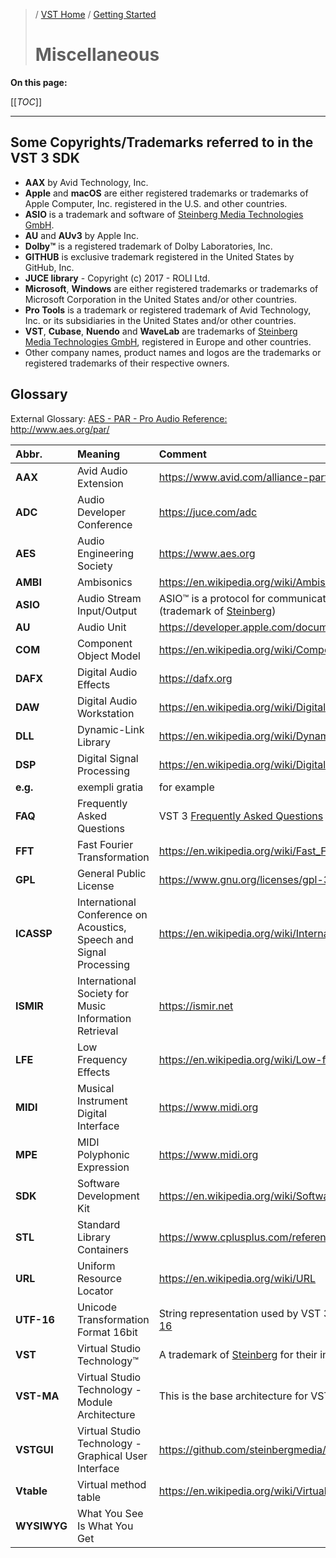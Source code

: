 >/ [VST Home](../) / [Getting Started](../Getting+Started/Index.md)
>
># Miscellaneous

**On this page:**

[[_TOC_]]

---

## Some Copyrights/Trademarks referred to in the VST 3 SDK

- **AAX** by Avid Technology, Inc.
- **Apple** and **macOS** are either registered trademarks or trademarks of Apple Computer, Inc. registered in the U.S. and other countries.
- **ASIO** is a trademark and software of [Steinberg Media Technologies GmbH](https://www.steinberg.net/de/).
- **AU** and **AUv3** by Apple Inc.
- **Dolby™** is a registered trademark of Dolby Laboratories, Inc.
- **GITHUB** is exclusive trademark registered in the United States by GitHub, Inc.
- **JUCE library** - Copyright (c) 2017 - ROLI Ltd.
- **Microsoft**, **Windows** are either registered trademarks or trademarks of Microsoft Corporation in the United States and/or other countries.
- **Pro Tools** is a trademark or registered trademark of Avid Technology, Inc. or its subsidiaries in the United States and/or other countries.
- **VST**, **Cubase**, **Nuendo** and **WaveLab** are trademarks of [Steinberg Media Technologies GmbH](https://www.steinberg.net/de/), registered in Europe and other countries.
- Other company names, product names and logos are the trademarks or registered trademarks of their respective owners.

## Glossary

External Glossary: [AES - PAR - Pro Audio Reference:](https://www.aes.org/par/) <http://www.aes.org/par/>

| Abbr.         | Meaning   | Comment   |
| :-            | :-        | :-        |
| **AAX**       | Avid Audio Extension | <https://www.avid.com/alliance-partner-program/aax-connectivity-toolkit> |
| **ADC**       | Audio Developer Conference | <https://juce.com/adc> |
| **AES**       | Audio Engineering Society | <https://www.aes.org> |
| **AMBI**      | Ambisonics | <https://en.wikipedia.org/wiki/Ambisonics> |
| **ASIO**      | Audio Stream Input/Output | ASIO™ is a protocol for communication between a software application and a computer's sound card (trademark of [Steinberg](https://www.steinberg.net/de/)) |
| **AU**        | Audio Unit | <https://developer.apple.com/documentation/audiounit> |
| **COM**       | Component Object Model | <https://en.wikipedia.org/wiki/Component_Object_Model> |
| **DAFX**      | Digital Audio Effects | <https://dafx.org> |
| **DAW**       | Digital Audio Workstation | <https://en.wikipedia.org/wiki/Digital_audio_workstation> |
| **DLL**       | Dynamic-Link Library | <https://en.wikipedia.org/wiki/Dynamic-link_library> |
| **DSP**       | Digital Signal Processing | <https://en.wikipedia.org/wiki/Digital_signal_processing> |
| **e.g.**      | exempli gratia | for example |
| **FAQ**       | Frequently Asked Questions | VST 3 [Frequently Asked Questions](../FAQ/Index.md) |
| **FFT**       | Fast Fourier Transformation  | <https://en.wikipedia.org/wiki/Fast_Fourier_transform> |
| **GPL**       | General Public License | <https://www.gnu.org/licenses/gpl-3.0.en.html> |
| **ICASSP**    | International Conference on Acoustics, Speech and Signal Processing | <https://en.wikipedia.org/wiki/International_Conference_on_Acoustics,_Speech,_and_Signal_Processing> |
| **ISMIR**     | International Society for Music Information Retrieval | <https://ismir.net> |
| **LFE**       | Low Frequency Effects | <https://en.wikipedia.org/wiki/Low-frequency_effects> |
| **MIDI**      | Musical Instrument Digital Interface | <https://www.midi.org> |
| **MPE**       | MIDI Polyphonic Expression | <https://www.midi.org> |
| **SDK**       | Software Development Kit | <https://en.wikipedia.org/wiki/Software_development_kit> |
| **STL**       | Standard Library Containers | <https://www.cplusplus.com/reference/stl/> |
| **URL**       | Uniform Resource Locator | <https://en.wikipedia.org/wiki/URL> |
| **UTF-16**    | Unicode Transformation Format 16bit | String representation used by VST 3 for exchanging with the host. <https://en.wikipedia.org/wiki/UTF-16> |
| **VST**       | Virtual Studio Technology™ | A trademark of [Steinberg](https://www.steinberg.net/) for their interface standard for integrating software plug-ins with DAWs. |
| **VST-MA**    | Virtual Studio Technology - Module Architecture | This is the base architecture for VST 3 |
| **VSTGUI**    | Virtual Studio Technology - Graphical User Interface | <https://github.com/steinbergmedia/vstgui> |
| **Vtable**    | Virtual method table | <https://en.wikipedia.org/wiki/Virtual_method_table> |
| **WYSIWYG**  |  What You See Is What You Get |
